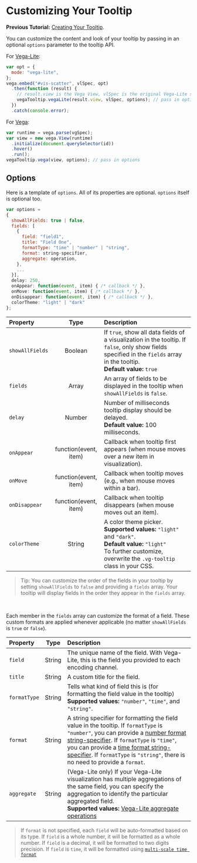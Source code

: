 # Customizing Your Tooltip

__Previous Tutorial:__ [Creating Your Tooltip](creating_your_tooltip.md).

You can customize the content and look of your tooltip by passing in an optional `options` parameter to the tooltip API.

For [Vega-Lite](https://vega.github.io/vega-lite/):

```js
var opt = {
  mode: "vega-lite",
};
vega.embed("#vis-scatter", vlSpec, opt)
  .then(function (result) {
    // result.view is the Vega View, vlSpec is the original Vega-Lite specification
    vegaTooltip.vegaLite(result.view, vlSpec, options); // pass in options
  })
  .catch(console.error);
```

For [Vega](http://vega.github.io/vega/):

```js
var runtime = vega.parse(vgSpec);
var view = new vega.View(runtime)
  .initialize(document.querySelector(id))
  .hover()
  .run();
vegaTooltip.vega(view, options); // pass in options
```


## Options
<!-- TODO(zening): The complete structure of options is now documented in our "APIs" page (docs/APIs.md#options). We can use this section to give some concrete examples of using options to customize fields. (issue #40)-->

Here is a template of `options`. All of its properties are optional. `options` itself is optional too.

```js
var options =
{
  showAllFields: true | false,
  fields: [
    {
      field: "field1",
      title: "Field One",
      formatType: "time" | "number" | "string",
      format: string-specifier,
      aggregate: operation,
    },
    ...
  }],
  delay: 250,
  onAppear: function(event, item) { /* callback */ },
  onMove: function(event, item) { /* callback */ },
  onDisappear: function(event, item) { /* callback */ },
  colorTheme: "light" | "dark"
};
```

| Property        | Type           | Description     |
| :-------------- |:--------------:| :-------------- |
| `showAllFields` | Boolean        | If `true`, show all data fields of a visualization in the tooltip. If `false`, only show fields specified in the `fields` array in the tooltip. <br>__Default value:__ `true`|
| `fields`        | Array          | An array of fields to be displayed in the tooltip when `showAllFields` is `false`. |
| `delay`         | Number         | Number of milliseconds tooltip display should be delayed. <br>__Default value:__ 100 milliseconds.|
| `onAppear`      | function(event, item) | Callback when tooltip first appears (when mouse moves over a new item in visualization). |
| `onMove`        | function(event, item) | Callback when tooltip moves (e.g., when mouse moves within a bar). |
| `onDisappear`   | function(event, item) | Callback when tooltip disappears (when mouse moves out an item). |
| `colorTheme`    | String         | A color theme picker. <br>__Supported values:__ `"light"` and `"dark"`. <br>__Default value:__ `"light"` <br>To further customize, overwrite the `.vg-tooltip` class in your CSS. |

> Tip: You can customize the order of the fields in your tooltip by setting `showAllFields` to `false` and providing a `fields` array. Your tooltip will display fields in the order they appear in the `fields` array.

<br>

Each member in the `fields` array can customize the format of a field. These custom formats are applied whenever applicable (no matter `showAllFields` is `true` or `false`).

| Property        | Type           | Description     |
| :-------------- |:--------------:| :-------------- |
| `field`         | String         | The unique name of the field. With Vega-Lite, this is the field you provided to each encoding channel. |
| `title`         | String         | A custom title for the field. |
| `formatType`    | String         | Tells what kind of field this is (for formatting the field value in the tooltip) <br>__Supported values:__ `"number"`, `"time"`, and `"string"`. |
| `format`        | String         | A string specifier for formatting the field value in the tooltip. If `formatType` is `"number"`, you can provide a [number format string-specifier](https://github.com/mbostock/d3/wiki/Formatting). If `formatType` is `"time"`, you can provide a [time format string-specifier](https://github.com/mbostock/d3/wiki/Time-Formatting). If `formatType` is `"string"`, there is no need to provide a `format`. |
| `aggregate`     | String         | (Vega-Lite only) If your Vega-Lite visualization has multiple aggregations of the same field, you can specify the aggregation to identify the particular aggregated field. <br>__Supported values:__ [Vega-Lite aggregate operations](https://vega.github.io/vega-lite/docs/aggregate.html#supported-aggregation-operations)|
>If `format` is not specified, each `field` will be auto-formatted based on its type. If `field` is a whole number, it will be formatted as a whole number. If `field` is a decimal, it will be formatted to two digits precision. If `field` is `time`, it will be formatted using [`multi-scale time format`](https://bl.ocks.org/mbostock/4149176)
